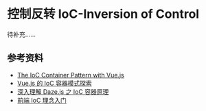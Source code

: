 # 控制反转 IoC-Inversion of Control

待补充……

## 参考资料

- [The IoC Container Pattern with Vue.js](https://markus.oberlehner.net/blog/the-ioc-container-pattern-with-vue/)
- [Vue.js 的 IoC 容器模式探索](https://blog.csdn.net/weixin_33697898/article/details/93167739)
- [深入理解 Daze.js 之 IoC 容器原理](https://www.jianshu.com/p/2b3faf233e69)
- [前端 IoC 理念入门](https://www.cnblogs.com/wyaocn/p/5802447.html)
